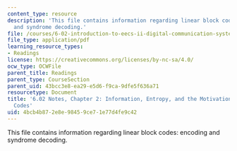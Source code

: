 ```yaml
---
content_type: resource
description: 'This file contains information regarding linear block codes: encoding
  and syndrome decoding.'
file: /courses/6-02-introduction-to-eecs-ii-digital-communication-systems-fall-2012/4bcb4b872e8e98459ce71e77d4fe9c42_MIT6_02F12_chap02.pdf
file_type: application/pdf
learning_resource_types:
- Readings
license: https://creativecommons.org/licenses/by-nc-sa/4.0/
ocw_type: OCWFile
parent_title: Readings
parent_type: CourseSection
parent_uid: 43bcc3e8-ea29-e5d6-f9ca-9dfe5f636a71
resourcetype: Document
title: '6.02 Notes, Chapter 2: Information, Entropy, and the Motivation for Source
  Codes'
uid: 4bcb4b87-2e8e-9845-9ce7-1e77d4fe9c42
---
```

This file contains information regarding linear block codes: encoding and syndrome decoding.